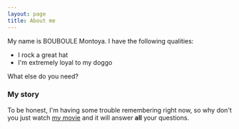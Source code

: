 ```yaml
---
layout: page
title: About me
---
```


My name is BOUBOULE Montoya. I have the following qualities:

- I rock a great hat
- I'm extremely loyal to my doggo

What else do you need?

### My story

To be honest, I'm having some trouble remembering right now, so why don't you just watch [my movie](https://en.wikipedia.org/wiki/The_Princess_Bride_%28film%29) and it will answer **all** your questions.
